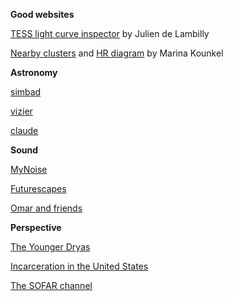 __Good websites__

[TESS light curve inspector](https://fast-lightcurve-inspector.osc-fr1.scalingo.io/282254350) by Julien de Lambilly

[Nearby clusters](http://mkounkel.com/mw3d/mw2d.html) and [HR diagram](http://mkounkel.com/mw3d/hr.html) by Marina Kounkel

__Astronomy__

[simbad](https://simbad.u-strasbg.fr/simbad/)

[vizier](https://vizier.cds.unistra.fr/viz-bin/VizieR)

[claude](https://claude.ai/chat)

__Sound__

[MyNoise](https://mynoise.net/noiseMachines.php)

[Futurescapes](https://www.youtube.com/@Futurescapes-SciFiAmbience)

[Omar and friends](https://www.youtube.com/watch?v=m6ZgytCOBw8)

__Perspective__

[The Younger Dryas](https://en.wikipedia.org/wiki/Younger_Dryas)

[Incarceration in the United States](https://en.wikipedia.org/wiki/Incarceration_in_the_United_States)

[The SOFAR channel](https://en.wikipedia.org/wiki/SOFAR_channel)
